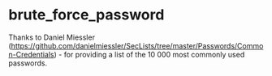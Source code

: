 # brute_force_password
Thanks to Daniel Miessler (https://github.com/danielmiessler/SecLists/tree/master/Passwords/Common-Credentials) - for providing a list of the 10 000 most commonly used passwords.
